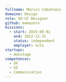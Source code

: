 ```yaml
---
fullname: Marvin Cabannais
domaine: Design
role: UX-UI Designer
github: mamazero
missions:
  - start: 2019-09-01
    end: 2022-12-31
    status: independent
    employer: octo
startups:
  - monstage
competences:
  - UX
  - UI
  - Communication
---
```

